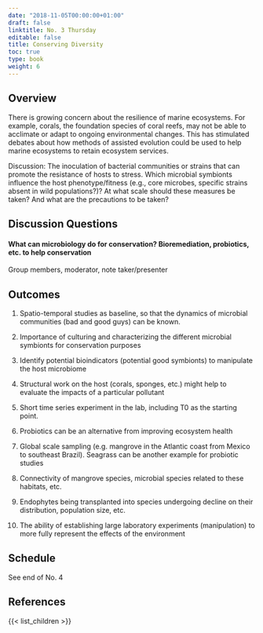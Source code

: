 ```yaml
---
date: "2018-11-05T00:00:00+01:00"
draft: false
linktitle: No. 3 Thursday
editable: false
title: Conserving Diversity
toc: true
type: book
weight: 6
---
```


## Overview

There is growing concern about the resilience of marine ecosystems. For example, corals, the foundation species of coral reefs, may not be able to acclimate or adapt to ongoing environmental changes. This has stimulated debates about how methods of assisted evolution could be used to help marine ecosystems to retain ecosystem services.

Discussion: The inoculation of bacterial communities or strains that can promote the resistance of hosts to stress. Which microbial symbionts influence the host phenotype/fitness (e.g., core microbes, specific strains absent in wild populations?)? At what scale should these measures be taken? And what are the precautions to be taken?

## Discussion Questions

#### What can microbiology do for conservation?  Bioremediation, probiotics, etc. to help conservation

Group members, moderator, note taker/presenter

## Outcomes

1. Spatio-temporal studies as baseline, so that the dynamics of microbial communities (bad and good guys) can be known.

2. Importance of culturing and characterizing the different microbial symbionts for conservation purposes

3. Identify potential bioindicators (potential good symbionts) to manipulate the host microbiome

4. Structural work on the host (corals, sponges, etc.) might help to evaluate the impacts of a particular pollutant

5. Short time series experiment in the lab, including T0 as the starting point.

6. Probiotics can be an alternative from improving ecosystem health

7. Global scale sampling (e.g. mangrove in the Atlantic coast from Mexico to southeast Brazil). Seagrass can be another example for probiotic studies

8. Connectivity of mangrove species, microbial species related to these habitats, etc.

9. Endophytes being transplanted into species undergoing decline on their distribution, population size, etc.

10. The ability of establishing large laboratory experiments (manipulation) to more fully represent the effects of the environment

## Schedule

See end of No. 4

## References

{{< list_children >}}
